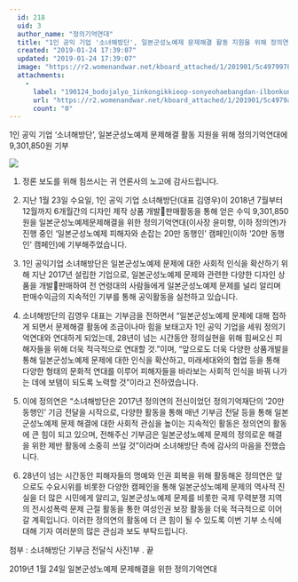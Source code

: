 ```yaml
---
  id: 218
  uid: 3
  author_name: "정의기억연대"
  title: "1인 공익 기업 '소녀해방단', 일본군성노예제 문제해결 활동 지원을 위해 정의연에 9,301,850원 기부"
  created: "2019-01-24 17:39:07"
  updated: "2019-01-24 17:39:07"
  image: "https://r2.womenandwar.net/kboard_attached/1/201901/5c49799784c9f4764676.jpg"
  attachments: 
    - 
      label: "190124_bodojalyo_1inkongikkieop-sonyeohaebangdan-ilbonkunseongnoyeje-munjehaekyeolhwaldong-wihae-kibu-jinhaeng.pdf"
      url: "https://r2.womenandwar.net/kboard_attached/1/201901/5c4979ab2d0366933822.pdf"
      count: "0"
---
```

1인 공익 기업 ‘소녀해방단’, 일본군성노예제 문제해결 활동 지원을 위해 정의기억연대에 9,301,850원 기부 

 ![](https://r2.womenandwar.net/kboard_attached/1/201901/5c49799784c9f4764676.jpg)

1. 정론 보도를 위해 힘쓰시는 귀 언론사의 노고에 감사드립니다.

2. 지난 1월 23일 수요일, 1인 공익 기업 소녀해방단(대표 김영우)이 2018년 7월부터 12월까지 6개월간의 디자인 제작 상품 개발판매활동을 통해 얻은 수익 9,301,850원을 일본군성노예제문제해결을 위한 정의기억연대(이사장 윤미향, 이하 정의연)가 진행 중인 ‘일본군성노예제 피해자와 손잡는 20만 동행인’ 캠페인(이하 ‘20만 동행인’ 캠페인)에 기부해주었습니다. 

3. 1인 공익기업 소녀해방단은 일본군성노예제 문제에 대한 사회적 인식을 확산하기 위해 지난 2017년 설립한 기업으로, 일본군성노예제 문제와 관련한 다양한 디자인 상품을 개발판매하여 전 연령대의 사람들에게 일본군성노예제 문제를 널리 알리며 판매수익금의 지속적인 기부를 통해 공익활동을 실천하고 있습니다. 

4. 소녀해방단의 김영우 대표는 기부금을 전하면서 “일본군성노예제 문제에 대해 접하게 되면서 문제해결 활동에 조금이나마 힘을 보태고자 1인 공익 기업을 세워 정의기억연대와 연대하게 되었는데, 28년이 넘는 시간동안 정의실현을 위해 힘써오신 피해자들을 위해 더욱 적극적으로 연대할 것.”이며, “앞으로도 더욱 다양한 상품개발을 통해 일본군성노예제 문제에 대한 인식을 확산하고, 미래세대와의 협업 등을 통해 다양한 형태의 문화적 연대를 이루어 피해자들을 바라보는 사회적 인식을 바꿔 나가는 데에 보탬이 되도록 노력할 것”이라고 전하였습니다. 

5. 이에 정의연은 “소녀해방단은 2017년 정의연의 전신이었던 정의기억재단의 ‘20만 동행인’ 기금 전달을 시작으로, 다양한 활동을 통해 매년 기부금 전달 등을 통해 일본군성노예제 문제 해결에 대한 사회적 관심을 높이는 지속적인 활동은 정의연의 활동에 큰 힘이 되고 있으며, 전해주신 기부금은 일본군성노예제 문제의 정의로운 해결을 위한 제반 활동에 소중히 쓰일 것”이라며 소녀해방단 측에 감사의 마음을 전했습니다.

6. 28년이 넘는 시간동안 피해자들의 명예와 인권 회복을 위해 활동해온 정의연은 앞으로도 수요시위를 비롯한 다양한 캠페인을 통해 일본군성노예제 문제의 역사적 진실을 더 많은 시민에게 알리고, 일본군성노예제 문제를 비롯한 국제 무력분쟁 지역의 전시성폭력 문제 근절 활동을 통한 여성인권 보장 활동을 더욱 적극적으로 이어갈 계획입니다. 이러한 정의연의 활동에 더 큰 힘이 될 수 있도록 이번 기부 소식에 대해 기자 여러분의 많은 관심과 보도 부탁드립니다.

첨부 : 소녀해방단 기부금 전달식 사진1부 . 끝


2019년 1월 24일 
일본군성노예제 문제해결을 위한 정의기억연대